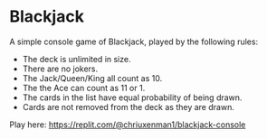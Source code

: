 # Blackjack
A simple console game of Blackjack, played by the following rules:
- The deck is unlimited in size. 
- There are no jokers. 
- The Jack/Queen/King all count as 10.
- The the Ace can count as 11 or 1.
- The cards in the list have equal probability of being drawn.
- Cards are not removed from the deck as they are drawn.

Play here:
https://replit.com/@chriuxenman1/blackjack-console 
